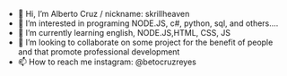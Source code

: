 - 👋 Hi, I’m Alberto Cruz / nickname: skrillheaven
- 👀 I’m interested in  programing NODE.JS, c#, python, sql, and others....
- 🌱 I’m currently learning english, NODE.JS,HTML, CSS, JS
- 💞️ I’m looking to collaborate on some project for the benefit of people and that promote professional development
- 📫 How to reach me instagram: @betocruzreyes

<!---
skrillheaven/skrillheaven is a ✨ special ✨ repository because its `README.md` (this file) appears on your GitHub profile.
You can click the Preview link to take a look at your changes.
--->
